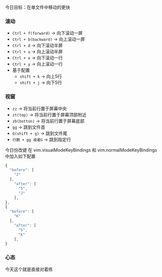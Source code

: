 今日目标：在单文件中移动的更快
### 滚动

- `Ctrl + f(forward)` -> 向下滚动一屏
- `Ctrl + b(backward)` -> 向上滚动一屏
- `Ctrl + d` -> 向下滚动半屏
- `Ctrl + u` -> 向上滚动半屏
- `Ctrl + e` -> 向下滚动一行
- `Ctrl + y` -> 向上滚动一行
- 基于配置
  - `shift + k` -> 向上5行
  - `shift + j` -> 向下5行

### 视窗

- `zz` -> 将当前行置于屏幕中央
- `zt(top)` -> 将当前行置于屏幕顶部附近
- `zb(botton)` -> 将当前行置于屏幕底部
- `gg` -> 跳到文件首
- `G(shift + g)` -> 跳到文件尾
- `行数 + gg 或者G` -> 跳到指定行


今日份改键
在 vim.visualModeKeyBindings 和 vim.normalModeKeyBindings 中加入如下配置
```javascript
{
  "before": [
    "J"
  ],
    "after": [
      "5",
      "J"
    ],
},
{
  "before": [
    "K"
  ],
    "after": [
      "5",
      "K"
    ],
}
```

### 心态
今天这个就是直接对着练
